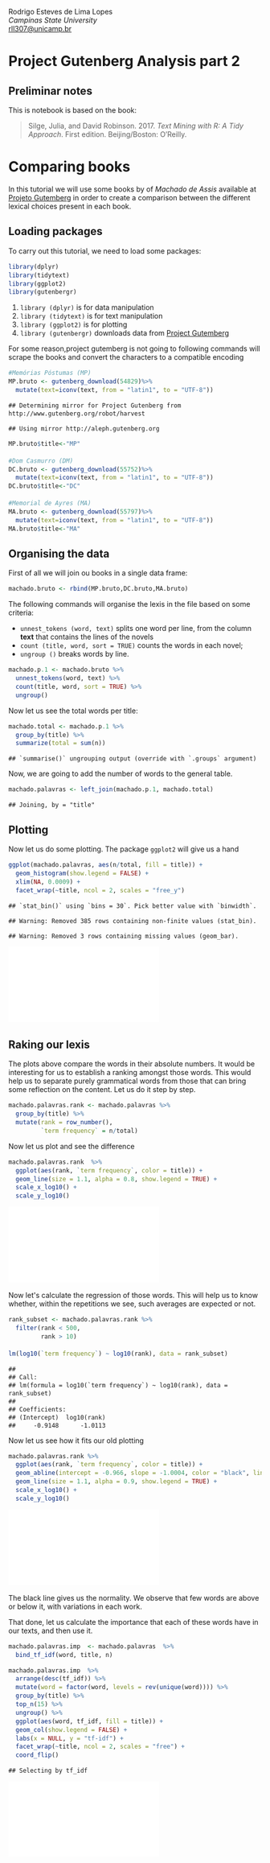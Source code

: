 Rodrigo Esteves de Lima Lopes \
*Campinas State University* \
[rll307@unicamp.br](mailto:rll307@unicamp.br)

# Project Gutenberg Analysis part 2


## Preliminar notes

This is notebook is based on the book:

> Silge, Julia, and David Robinson. 2017. *Text Mining with R: A Tidy Approach*. First edition. Beijing/Boston: O’Reilly.

# Comparing books
In this tutorial we will use some books by of *Machado de Assis* available at [Projeto Gutemberg](https://www.gutenberg.org/) in order to create a comparison between the different lexical choices present in each book.

## Loading packages
To carry out this tutorial, we need to load some packages:


```r
library(dplyr)
library(tidytext)
library(ggplot2)
library(gutenbergr)
```

1. `library (dplyr)` is for data manipulation
1. `library (tidytext)`  is for text manipulation
1. `library (ggplot2)` is for plotting 
1. `library (gutenbergr)` downloads data from [Project Gutemberg](https://www.gutenberg.org/)

For some reason,project gutemberg is not going to following commands will scrape the books and convert the characters to a compatible encoding


```r
#Memórias Póstumas (MP)
MP.bruto <- gutenberg_download(54829)%>%
  mutate(text=iconv(text, from = "latin1", to = "UTF-8"))
```

```
## Determining mirror for Project Gutenberg from http://www.gutenberg.org/robot/harvest
```

```
## Using mirror http://aleph.gutenberg.org
```

```r
MP.bruto$title<-"MP"

#Dom Casmurro (DM)
DC.bruto <- gutenberg_download(55752)%>%
  mutate(text=iconv(text, from = "latin1", to = "UTF-8"))
DC.bruto$title<-"DC"

#Memorial de Ayres (MA)
MA.bruto <- gutenberg_download(55797)%>%
  mutate(text=iconv(text, from = "latin1", to = "UTF-8"))
MA.bruto$title<-"MA"
```

## Organising the data

First of all we will join ou books in a single data frame:


```r
machado.bruto <- rbind(MP.bruto,DC.bruto,MA.bruto)
```

The following commands will organise the lexis in the file based on some criteria:
-  `unnest_tokens (word, text)`  splits one word per line, from the column **text** that contains the lines of the novels
- `count (title, word, sort = TRUE)` counts the words in each novel;
- `ungroup ()` breaks  words by line. 


```r
machado.p.1 <- machado.bruto %>%
  unnest_tokens(word, text) %>%
  count(title, word, sort = TRUE) %>%
  ungroup()
```

Now let us see the total words per title:


```r
machado.total <- machado.p.1 %>%
  group_by(title) %>%
  summarize(total = sum(n))
```

```
## `summarise()` ungrouping output (override with `.groups` argument)
```

Now, we are going to add the number of words to the general table.


```r
machado.palavras <- left_join(machado.p.1, machado.total)
```

```
## Joining, by = "title"
```

## Plotting

Now let us do some plotting. The package `ggplot2` will give us a hand


```r
ggplot(machado.palavras, aes(n/total, fill = title)) +
  geom_histogram(show.legend = FALSE) +
  xlim(NA, 0.0009) +
  facet_wrap(~title, ncol = 2, scales = "free_y")
```

```
## `stat_bin()` using `bins = 30`. Pick better value with `binwidth`.
```

```
## Warning: Removed 385 rows containing non-finite values (stat_bin).
```

```
## Warning: Removed 3 rows containing missing values (geom_bar).
```

![plot_01](03_Gutenberg_files/figure-latex/plot01-1.pdf)

## Raking our lexis

The plots above compare the words in their absolute numbers. It would be interesting for us to establish a ranking amongst those words. This would help us to separate purely grammatical words from those that can bring some reflection on the content. Let us do it step by step. 


```r
machado.palavras.rank <- machado.palavras %>%
  group_by(title) %>%
  mutate(rank = row_number(),
         `term frequency` = n/total)
```

Now let us plot and see the difference


```r
machado.palavras.rank  %>%
  ggplot(aes(rank, `term frequency`, color = title)) +
  geom_line(size = 1.1, alpha = 0.8, show.legend = TRUE) +
  scale_x_log10() +
  scale_y_log10()
```

![plot02](03_Gutenberg_files/figure-latex/plot2-1.pdf)<!-- --> 

Now let's calculate the regression of those words. This will help us to know whether, within the repetitions we see, such averages are expected or not.


```r
rank_subset <- machado.palavras.rank %>%
  filter(rank < 500,
         rank > 10)

lm(log10(`term frequency`) ~ log10(rank), data = rank_subset)
```

```
## 
## Call:
## lm(formula = log10(`term frequency`) ~ log10(rank), data = rank_subset)
## 
## Coefficients:
## (Intercept)  log10(rank)  
##     -0.9148      -1.0113
```

Now let us see how it fits our old plotting


```r
machado.palavras.rank %>%
  ggplot(aes(rank, `term frequency`, color = title)) +
  geom_abline(intercept = -0.966, slope = -1.0004, color = "black", linetype = 1) +
  geom_line(size = 1.1, alpha = 0.9, show.legend = TRUE) +
  scale_x_log10() +
  scale_y_log10()
```

![plot03](03_Gutenberg_files/figure-latex/unnamed-chunk-1-1.pdf)<!-- --> 


The black line gives us the normality. We observe that few words are above or below it, with variations in each work.

That done, let us calculate the importance that each of these words have in our texts, and then use it.


```r
machado.palavras.imp  <- machado.palavras  %>%
  bind_tf_idf(word, title, n)
```


```r
machado.palavras.imp  %>%
  arrange(desc(tf_idf)) %>%
  mutate(word = factor(word, levels = rev(unique(word)))) %>%
  group_by(title) %>%
  top_n(15) %>%
  ungroup() %>%
  ggplot(aes(word, tf_idf, fill = title)) +
  geom_col(show.legend = FALSE) +
  labs(x = NULL, y = "tf-idf") +
  facet_wrap(~title, ncol = 2, scales = "free") +
  coord_flip()
```

```
## Selecting by tf_idf
```

![plot04](03_Gutenberg_files/figure-latex/final_plot-1.pdf)<!-- --> 


























































































